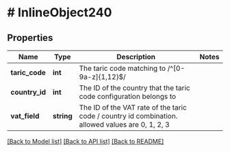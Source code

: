 # # InlineObject240

## Properties

Name | Type | Description | Notes
------------ | ------------- | ------------- | -------------
**taric_code** | **int** | The taric code  matching to /^[0-9a-z]{1,12}$/ | 
**country_id** | **int** | The ID of the country that the taric code configuration belongs to | 
**vat_field** | **string** | The ID of the VAT rate of the taric code / country id combination.  allowed values are 0, 1, 2, 3 | 

[[Back to Model list]](../../README.md#documentation-for-models) [[Back to API list]](../../README.md#documentation-for-api-endpoints) [[Back to README]](../../README.md)


